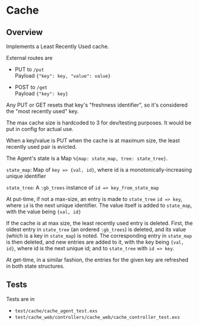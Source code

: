 # Cache

## Overview

Implements a Least Recently Used cache.

External routes are

* PUT to `/put`  
  Payload `{"key": key, "value": value}`

* POST to `/get`  
Payload `{"key": key}`

Any PUT or GET resets that key's "freshness identifier", so it's considered
the "most recently used" key.

The max cache size is hardcoded to 3 for dev/testing purposes. It would be
put in config for actual use.

When a key/value is PUT when the cache is at maximum size, the 
least recently used pair is evicted.

The Agent's state is a Map `%{map: state_map, tree: state_tree}`.

`state_map`: Map of `key => {val, id}`, where id is a
monotonically-increasing unique identifier

`state_tree`: A `:gb_trees` instance of `id => key_from_state_map`

At put-time, if not a max-size, an entry is made to `state_tree` 
`id => key`, where `id` is the next unique identifier. The value itself is added to `state_map`,
with the value being `{val, id}`

If the cache *is* at max size, the least recently used entry is deleted. 
First, the oldest entry in `state_tree` (an ordered `:gb_trees`) is 
deleted, and its value (which is a key in `state_map`) is noted. 
The corresponding entry in `state_map` is then deleted, and new entries
are added to it, with the key being `{val, id}`, where id is the next
unique id; and to `state_tree` with `id => key`.

At get-time, in a similar fashion, the entries for the given key are 
refreshed in both state structures.

## Tests

Tests are in

* `test/cache/cache_agent_test.exs`
* `test/cache_web/controllers/cache_web/cache_controller_test.exs`

